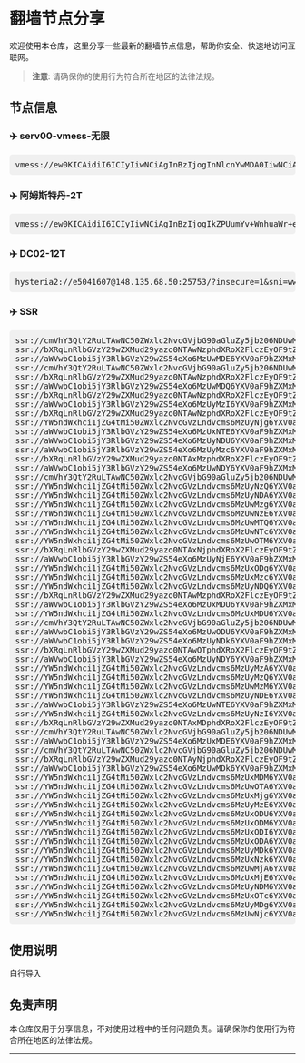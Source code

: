 # 翻墙节点分享

欢迎使用本仓库，这里分享一些最新的翻墙节点信息，帮助你安全、快速地访问互联网。

> **注意**: 请确保你的使用行为符合所在地区的法律法规。

## 节点信息

### ✈️ serv00-vmess-无限
<pre style="background: #f0f0f0; padding: 10px; border-radius: 5px;">
vmess://ew0KICAidiI6ICIyIiwNCiAgInBzIjogInNlcnYwMDA0IiwNCiAgImFkZCI6ICIxMjguMjA0LjIyMy45NCIsDQogICJwb3J0IjogIjM5MDAxIiwNCiAgImlkIjogIjdlMjgwNDQzLTU3MDctZDI5ZC04ODQxLTM3ODFmY2UyM2RkYiIsDQogICJhaWQiOiAiMCIsDQogICJzY3kiOiAiYXV0byIsDQogICJuZXQiOiAidGNwIiwNCiAgInR5cGUiOiAibm9uZSIsDQogICJob3N0IjogIiIsDQogICJwYXRoIjogIiIsDQogICJ0bHMiOiAiIiwNCiAgInNuaSI6ICIiLA0KICAiYWxwbiI6ICIiDQp9
</pre>

### ✈️ 阿姆斯特丹-2T
<pre style="background: #f0f0f0; padding: 10px; border-radius: 5px;">
vmess://ew0KICAidiI6ICIyIiwNCiAgInBzIjogIkZPUumYv+WnhuaWr+eJueS4uSIsDQogICJhZGQiOiAiNDUuMTI5LjEzLjIxNCIsDQogICJwb3J0IjogIjgwNDQiLA0KICAiaWQiOiAiYzU1NWRiMTMtYTZiYy00ZWMwLThhNzEtOGQxYzEzZGIzZDM3IiwNCiAgImFpZCI6ICIwIiwNCiAgInNjeSI6ICJhdXRvIiwNCiAgIm5ldCI6ICJ3cyIsDQogICJ0eXBlIjogIm5vbmUiLA0KICAiaG9zdCI6ICJkb3dubG9hZC53aW5kb3dzdXBkYXRlLmNvbSIsDQogICJwYXRoIjogIi9kb3dubG9hZCIsDQogICJ0bHMiOiAibm9uZSIsDQogICJzbmkiOiAiIiwNCiAgImFscG4iOiAiIiwNCiAgImZwIjogIiINCn0=
</pre>

### ✈️ DC02-12T
<pre style="background: #f0f0f0; padding: 10px; border-radius: 5px;">
hysteria2://e5041607@148.135.68.50:25753/?insecure=1&sni=www.bing.com#RN-11BO-H
</pre>
### ✈️ SSR
<pre style="background: #f0f0f0; padding: 10px; border-radius: 5px;">
ssr://cmVhY3QtY2RuLTAwNC50ZWxlc2NvcGVjbG90aGluZy5jb206NDUwMDc6YXV0aF9hZXMxMjhfbWQ1OmFlcy0yNTYtY2ZiOnRsczEuMl90aWNrZXRfYXV0aDphRWRyVVRZNU1UVjBSQS8_cmVtYXJrcz02YWFaNXJpdlgxSmZNVEV3TXcmcHJvdG9wYXJhbT1NelE1TVRreU9uTkZZMUF4U1Rkb1RqSSZvYmZzcGFyYW09WVdwaGVDNXRhV055YjNOdlpuUXVZMjl0
ssr://bXRqLnRlbGVzY29wZXMud29yazo0NTAwNzphdXRoX2FlczEyOF9tZDU6YWVzLTI1Ni1jZmI6dGxzMS4yX3RpY2tldF9hdXRoOmFFZHJVVFk1TVRWMFJBLz9yZW1hcmtzPTZhYVo1cml2WDFKZk1UTTVNZz09JnByb3RvcGFyYW09TXpRNU1Ua3lPbk5GWTFBeFNUZG9Uakk9Jm9iZnNwYXJhbT1ZV3BoZUM1dGFXTnliM052Wm5RdVkyOXQ=
ssr://aWVwbC1obi5jY3RlbGVzY29wZS54eXo6MzUwMDE6YXV0aF9hZXMxMjhfbWQ1OmFlcy0yNTYtY2ZiOnRsczEuMl90aWNrZXRfYXV0aDphRWRyVVRZNU1UVjBSQS8/cmVtYXJrcz02YWFaNXJpdlgxSmZNVFEwT0E9PSZwcm90b3BhcmFtPU16UTVNVGt5T25ORlkxQXhTVGRvVGpJPSZvYmZzcGFyYW09WVdwaGVDNXRhV055YjNOdlpuUXVZMjl0
ssr://cmVhY3QtY2RuLTAwNC50ZWxlc2NvcGVjbG90aGluZy5jb206NDUwMDc6YXV0aF9hZXMxMjhfbWQ1OmFlcy0yNTYtY2ZiOnRsczEuMl90aWNrZXRfYXV0aDphRWRyVVRZNU1UVjBSQS8/cmVtYXJrcz02YWFaNXJpdlgxSmZOemsyJnByb3RvcGFyYW09TXpRNU1Ua3lPbk5GWTFBeFNUZG9Uakk9Jm9iZnNwYXJhbT1ZV3BoZUM1dGFXTnliM052Wm5RdVkyOXQ=
ssr://bXRqLnRlbGVzY29wZXMud29yazo0NTAwNzphdXRoX2FlczEyOF9tZDU6YWVzLTI1Ni1jZmI6dGxzMS4yX3RpY2tldF9hdXRoOmFFZHJVVFk1TVRWMFJBLz9yZW1hcmtzPTZhYVo1cml2WDFKZk1UTTVNdz09JnByb3RvcGFyYW09TXpRNU1Ua3lPbk5GWTFBeFNUZG9Uakk9Jm9iZnNwYXJhbT1ZV3BoZUM1dGFXTnliM052Wm5RdVkyOXQ=
ssr://aWVwbC1obi5jY3RlbGVzY29wZS54eXo6MzUwMDQ6YXV0aF9hZXMxMjhfbWQ1OmFlcy0yNTYtY2ZiOnRsczEuMl90aWNrZXRfYXV0aDphRWRyVVRZNU1UVjBSQS8/cmVtYXJrcz02YWFaNXJpdlgxSmZNVFEwT1E9PSZwcm90b3BhcmFtPU16UTVNVGt5T25ORlkxQXhTVGRvVGpJPSZvYmZzcGFyYW09WVdwaGVDNXRhV055YjNOdlpuUXVZMjl0
ssr://bXRqLnRlbGVzY29wZXMud29yazo0NTAwNzphdXRoX2FlczEyOF9tZDU6YWVzLTI1Ni1jZmI6dGxzMS4yX3RpY2tldF9hdXRoOmFFZHJVVFk1TVRWMFJBLz9yZW1hcmtzPTZhYVo1cml2WDFKZk1UTTVOdz09JnByb3RvcGFyYW09TXpRNU1Ua3lPbk5GWTFBeFNUZG9Uakk9Jm9iZnNwYXJhbT1ZV3BoZUM1dGFXTnliM052Wm5RdVkyOXQ=
ssr://aWVwbC1obi5jY3RlbGVzY29wZS54eXo6MzUyMzI6YXV0aF9hZXMxMjhfbWQ1OmFlcy0yNTYtY2ZiOnRsczEuMl90aWNrZXRfYXV0aDphRWRyVVRZNU1UVjBSQS8/cmVtYXJrcz02YWFaNXJpdlgxSmZNVFE0T1E9PSZwcm90b3BhcmFtPU16UTVNVGt5T25ORlkxQXhTVGRvVGpJPSZvYmZzcGFyYW09WVdwaGVDNXRhV055YjNOdlpuUXVZMjl0
ssr://bXRqLnRlbGVzY29wZXMud29yazo0NTAwNzphdXRoX2FlczEyOF9tZDU6YWVzLTI1Ni1jZmI6dGxzMS4yX3RpY2tldF9hdXRoOmFFZHJVVFk1TVRWMFJBLz9yZW1hcmtzPTZhYVo1cml2WDFKZk1UVTVNZz09JnByb3RvcGFyYW09TXpRNU1Ua3lPbk5GWTFBeFNUZG9Uakk9Jm9iZnNwYXJhbT1ZV3BoZUM1dGFXTnliM052Wm5RdVkyOXQ=
ssr://YW5ndWxhci1jZG4tMi50ZWxlc2NvcGVzLndvcms6MzUyNjg6YXV0aF9hZXMxMjhfbWQ1OmFlcy0yNTYtY2ZiOnRsczEuMl90aWNrZXRfYXV0aDphRWRyVVRZNU1UVjBSQS8/cmVtYXJrcz02YWFaNXJpdlgxSmZNVFU1TkE9PSZwcm90b3BhcmFtPU16UTVNVGt5T25ORlkxQXhTVGRvVGpJPSZvYmZzcGFyYW09WVdwaGVDNXRhV055YjNOdlpuUXVZMjl0
ssr://aWVwbC1obi5jY3RlbGVzY29wZS54eXo6MzUxNTE6YXV0aF9hZXMxMjhfbWQ1OmFlcy0yNTYtY2ZiOnRsczEuMl90aWNrZXRfYXV0aDphRWRyVVRZNU1UVjBSQS8/cmVtYXJrcz02YWFaNXJpdlgxSmZNVFEzTlE9PSZwcm90b3BhcmFtPU16UTVNVGt5T25ORlkxQXhTVGRvVGpJPSZvYmZzcGFyYW09WVdwaGVDNXRhV055YjNOdlpuUXVZMjl0
ssr://aWVwbC1obi5jY3RlbGVzY29wZS54eXo6MzUyNDU6YXV0aF9hZXMxMjhfbWQ1OmFlcy0yNTYtY2ZiOnRsczEuMl90aWNrZXRfYXV0aDphRWRyVVRZNU1UVjBSQS8/cmVtYXJrcz01WSt3NXJtK1gxSmZNVFE1Tnc9PSZwcm90b3BhcmFtPU16UTVNVGt5T25ORlkxQXhTVGRvVGpJPSZvYmZzcGFyYW09WVdwaGVDNXRhV055YjNOdlpuUXVZMjl0
ssr://aWVwbC1obi5jY3RlbGVzY29wZS54eXo6MzUyMzc6YXV0aF9hZXMxMjhfbWQ1OmFlcy0yNTYtY2ZiOnRsczEuMl90aWNrZXRfYXV0aDphRWRyVVRZNU1UVjBSQS8/cmVtYXJrcz01WSt3NXJtK1gxSmZNVFE1TVE9PSZwcm90b3BhcmFtPU16UTVNVGt5T25ORlkxQXhTVGRvVGpJPSZvYmZzcGFyYW09WVdwaGVDNXRhV055YjNOdlpuUXVZMjl0
ssr://bXRqLnRlbGVzY29wZXMud29yazo0NTAxMzphdXRoX2FlczEyOF9tZDU6YWVzLTI1Ni1jZmI6dGxzMS4yX3RpY2tldF9hdXRoOmFFZHJVVFk1TVRWMFJBLz9yZW1hcmtzPTVZK3c1cm0rWDFKZk1UUXdPUT09JnByb3RvcGFyYW09TXpRNU1Ua3lPbk5GWTFBeFNUZG9Uakk9Jm9iZnNwYXJhbT1ZV3BoZUM1dGFXTnliM052Wm5RdVkyOXQ=
ssr://aWVwbC1obi5jY3RlbGVzY29wZS54eXo6MzUwNDY6YXV0aF9hZXMxMjhfbWQ1OmFlcy0yNTYtY2ZiOnRsczEuMl90aWNrZXRfYXV0aDphRWRyVVRZNU1UVjBSQS8/cmVtYXJrcz01WSt3NXJtK1gxSmZNVFExTnc9PSZwcm90b3BhcmFtPU16UTVNVGt5T25ORlkxQXhTVGRvVGpJPSZvYmZzcGFyYW09WVdwaGVDNXRhV055YjNOdlpuUXVZMjl0
ssr://cmVhY3QtY2RuLTAwNC50ZWxlc2NvcGVjbG90aGluZy5jb206NDUwMTM6YXV0aF9hZXMxMjhfbWQ1OmFlcy0yNTYtY2ZiOnRsczEuMl90aWNrZXRfYXV0aDphRWRyVVRZNU1UVjBSQS8/cmVtYXJrcz01WSt3NXJtK1gxSmZNVFV4TWc9PSZwcm90b3BhcmFtPU16UTVNVGt5T25ORlkxQXhTVGRvVGpJPSZvYmZzcGFyYW09WVdwaGVDNXRhV055YjNOdlpuUXVZMjl0
ssr://YW5ndWxhci1jZG4tMi50ZWxlc2NvcGVzLndvcms6MzUyNzQ6YXV0aF9hZXMxMjhfbWQ1OmFlcy0yNTYtY2ZiOnRsczEuMl90aWNrZXRfYXV0aDphRWRyVVRZNU1UVjBSQS8/cmVtYXJrcz01cjZ6Nlplb1gxSmZNVGN4TkE9PSZwcm90b3BhcmFtPU16UTVNVGt5T25ORlkxQXhTVGRvVGpJPSZvYmZzcGFyYW09WVdwaGVDNXRhV055YjNOdlpuUXVZMjl0
ssr://YW5ndWxhci1jZG4tMi50ZWxlc2NvcGVzLndvcms6MzUyNDA6YXV0aF9hZXMxMjhfbWQ1OmFlcy0yNTYtY2ZiOnRsczEuMl90aWNrZXRfYXV0aDphRWRyVVRZNU1UVjBSQS8/cmVtYXJrcz01ck93NVp1OVgxSmZNVEF4TXc9PSZwcm90b3BhcmFtPU16UTVNVGt5T25ORlkxQXhTVGRvVGpJPSZvYmZzcGFyYW09WVdwaGVDNXRhV055YjNOdlpuUXVZMjl0
ssr://YW5ndWxhci1jZG4tMi50ZWxlc2NvcGVzLndvcms6MzUwMzg6YXV0aF9hZXMxMjhfbWQ1OmFlcy0yNTYtY2ZiOnRsczEuMl90aWNrZXRfYXV0aDphRWRyVVRZNU1UVjBSQS8/cmVtYXJrcz01cjZ6NWFTbjVZaXA1THFhWDFKZk1UVTJNdz09JnByb3RvcGFyYW09TXpRNU1Ua3lPbk5GWTFBeFNUZG9Uakk9Jm9iZnNwYXJhbT1ZV3BoZUM1dGFXTnliM052Wm5RdVkyOXQ=
ssr://YW5ndWxhci1jZG4tMi50ZWxlc2NvcGVzLndvcms6MzUwNzE6YXV0aF9hZXMxMjhfbWQ1OmFlcy0yNTYtY2ZiOnRsczEuMl90aWNrZXRfYXV0aDphRWRyVVRZNU1UVjBSQS8/cmVtYXJrcz01NUdlNVlXNFgxSmZNVFUzTVE9PSZwcm90b3BhcmFtPU16UTVNVGt5T25ORlkxQXhTVGRvVGpJPSZvYmZzcGFyYW09WVdwaGVDNXRhV055YjNOdlpuUXVZMjl0
ssr://YW5ndWxhci1jZG4tMi50ZWxlc2NvcGVzLndvcms6MzUwMTQ6YXV0aF9hZXMxMjhfbWQ1OmFlcy0yNTYtY2ZiOnRsczEuMl90aWNrZXRfYXV0aDphRWRyVVRZNU1UVjBSQS8/cmVtYXJrcz01ck9WNVp1OVgxSmZNVFUyTVE9PSZwcm90b3BhcmFtPU16UTVNVGt5T25ORlkxQXhTVGRvVGpJPSZvYmZzcGFyYW09WVdwaGVDNXRhV055YjNOdlpuUXVZMjl0
ssr://YW5ndWxhci1jZG4tMi50ZWxlc2NvcGVzLndvcms6MzUwNTc6YXV0aF9hZXMxMjhfbWQ1OmFlcy0yNTYtY2ZiOnRsczEuMl90aWNrZXRfYXV0aDphRWRyVVRZNU1UVjBSQS8/cmVtYXJrcz01YjYzNVp1OVgxSmZNVFUyTnc9PSZwcm90b3BhcmFtPU16UTVNVGt5T25ORlkxQXhTVGRvVGpJPSZvYmZzcGFyYW09WVdwaGVDNXRhV055YjNOdlpuUXVZMjl0
ssr://YW5ndWxhci1jZG4tMi50ZWxlc2NvcGVzLndvcms6MzUwOTM6YXV0aF9hZXMxMjhfbWQ1OmFlcy0yNTYtY2ZiOnRsczEuMl90aWNrZXRfYXV0aDphRWRyVVRZNU1UVjBSQS8/cmVtYXJrcz01WTJ3NWJxbVgxSmZPRFkzJnByb3RvcGFyYW09TXpRNU1Ua3lPbk5GWTFBeFNUZG9Uakk9Jm9iZnNwYXJhbT1ZV3BoZUM1dGFXTnliM052Wm5RdVkyOXQ=
ssr://bXRqLnRlbGVzY29wZXMud29yazo0NTAxNjphdXRoX2FlczEyOF9tZDU6YWVzLTI1Ni1jZmI6dGxzMS4yX3RpY2tldF9hdXRoOmFFZHJVVFk1TVRWMFJBLz9yZW1hcmtzPTZMYUs1WTJYWDFKZk1UUXhOQT09JnByb3RvcGFyYW09TXpRNU1Ua3lPbk5GWTFBeFNUZG9Uakk9Jm9iZnNwYXJhbT1ZV3BoZUM1dGFXTnliM052Wm5RdVkyOXQ=
ssr://aWVwbC1obi5jY3RlbGVzY29wZS54eXo6MzUyNjE6YXV0aF9hZXMxMjhfbWQ1OmFlcy0yNTYtY2ZiOnRsczEuMl90aWNrZXRfYXV0aDphRWRyVVRZNU1UVjBSQS8/cmVtYXJrcz02TGFLNVkyWFgxSmZNVFV3TVE9PSZwcm90b3BhcmFtPU16UTVNVGt5T25ORlkxQXhTVGRvVGpJPSZvYmZzcGFyYW09WVdwaGVDNXRhV055YjNOdlpuUXVZMjl0
ssr://YW5ndWxhci1jZG4tMi50ZWxlc2NvcGVzLndvcms6MzUxODg6YXV0aF9hZXMxMjhfbWQ1OmFlcy0yNTYtY2ZiOnRsczEuMl90aWNrZXRfYXV0aDphRWRyVVRZNU1UVjBSQS8/cmVtYXJrcz02YW1zNXAybDZLVy81THFhWDFKZk1UVTRNQT09JnByb3RvcGFyYW09TXpRNU1Ua3lPbk5GWTFBeFNUZG9Uakk9Jm9iZnNwYXJhbT1ZV3BoZUM1dGFXTnliM052Wm5RdVkyOXQ=
ssr://YW5ndWxhci1jZG4tMi50ZWxlc2NvcGVzLndvcms6MzUxMzc6YXV0aF9hZXMxMjhfbWQ1OmFlcy0yNTYtY2ZiOnRsczEuMl90aWNrZXRfYXV0aDphRWRyVVRZNU1UVjBSQS8/cmVtYXJrcz01NGl4NXJLWjViQzg1THFhWDFKZk9UQTEmcHJvdG9wYXJhbT1NelE1TVRreU9uTkZZMUF4U1Rkb1RqST0mb2Jmc3BhcmFtPVlXcGhlQzV0YVdOeWIzTnZablF1WTI5dA==
ssr://YW5ndWxhci1jZG4tMi50ZWxlc2NvcGVzLndvcms6MzUyNDQ6YXV0aF9hZXMxMjhfbWQ1OmFlcy0yNTYtY2ZiOnRsczEuMl90aWNrZXRfYXV0aDphRWRyVVRZNU1UVjBSQS8/cmVtYXJrcz01WTJYNloyZVgxSmZNVEF6TkE9PSZwcm90b3BhcmFtPU16UTVNVGt5T25ORlkxQXhTVGRvVGpJPSZvYmZzcGFyYW09WVdwaGVDNXRhV055YjNOdlpuUXVZMjl0
ssr://bXRqLnRlbGVzY29wZXMud29yazo0NTAwMzphdXRoX2FlczEyOF9tZDU6YWVzLTI1Ni1jZmI6dGxzMS4yX3RpY2tldF9hdXRoOmFFZHJVVFk1TVRWMFJBLz9yZW1hcmtzPTVZcWc1b3UvNWFTblgxSmZNVFF4T0E9PSZwcm90b3BhcmFtPU16UTVNVGt5T25ORlkxQXhTVGRvVGpJPSZvYmZzcGFyYW09WVdwaGVDNXRhV055YjNOdlpuUXVZMjl0
ssr://aWVwbC1obi5jY3RlbGVzY29wZS54eXo6MzUxMDU6YXV0aF9hZXMxMjhfbWQ1OmFlcy0yNTYtY2ZiOnRsczEuMl90aWNrZXRfYXV0aDphRWRyVVRZNU1UVjBSQS8/cmVtYXJrcz01WXFnNW91LzVhU25YMUpmTVRRM01RPT0mcHJvdG9wYXJhbT1NelE1TVRreU9uTkZZMUF4U1Rkb1RqST0mb2Jmc3BhcmFtPVlXcGhlQzV0YVdOeWIzTnZablF1WTI5dA==
ssr://YW5ndWxhci1jZG4tMi50ZWxlc2NvcGVzLndvcms6MzUxMDU6YXV0aF9hZXMxMjhfbWQ1OmFlcy0yNTYtY2ZiOnRsczEuMl90aWNrZXRfYXV0aDphRWRyVVRZNU1UVjBSQS8/cmVtYXJrcz01WXFnNW91LzVhU25YMUpmTVRVM053PT0mcHJvdG9wYXJhbT1NelE1TVRreU9uTkZZMUF4U1Rkb1RqST0mb2Jmc3BhcmFtPVlXcGhlQzV0YVdOeWIzTnZablF1WTI5dA==
ssr://cmVhY3QtY2RuLTAwNC50ZWxlc2NvcGVjbG90aGluZy5jb206NDUwMDk6YXV0aF9hZXMxMjhfbWQ1OmFlcy0yNTYtY2ZiOnRsczEuMl90aWNrZXRfYXV0aDphRWRyVVRZNU1UVjBSQS8/cmVtYXJrcz01cGVsNXB5c1gxSmZNVFEwJnByb3RvcGFyYW09TXpRNU1Ua3lPbk5GWTFBeFNUZG9Uakk9Jm9iZnNwYXJhbT1ZV3BoZUM1dGFXTnliM052Wm5RdVkyOXQ=
ssr://aWVwbC1obi5jY3RlbGVzY29wZS54eXo6MzUwODU6YXV0aF9hZXMxMjhfbWQ1OmFlcy0yNTYtY2ZiOnRsczEuMl90aWNrZXRfYXV0aDphRWRyVVRZNU1UVjBSQS8/cmVtYXJrcz01cGVsNXB5c1gxSmZNVFEyTkE9PSZwcm90b3BhcmFtPU16UTVNVGt5T25ORlkxQXhTVGRvVGpJPSZvYmZzcGFyYW09WVdwaGVDNXRhV055YjNOdlpuUXVZMjl0
ssr://aWVwbC1obi5jY3RlbGVzY29wZS54eXo6MzUyNDk6YXV0aF9hZXMxMjhfbWQ1OmFlcy0yNTYtY2ZiOnRsczEuMl90aWNrZXRfYXV0aDphRWRyVVRZNU1UVjBSQS8/cmVtYXJrcz01cGVsNXB5c1gxSmZNVFE1T1E9PSZwcm90b3BhcmFtPU16UTVNVGt5T25ORlkxQXhTVGRvVGpJPSZvYmZzcGFyYW09WVdwaGVDNXRhV055YjNOdlpuUXVZMjl0
ssr://bXRqLnRlbGVzY29wZXMud29yazo0NTAwOTphdXRoX2FlczEyOF9tZDU6YWVzLTI1Ni1jZmI6dGxzMS4yX3RpY2tldF9hdXRoOmFFZHJVVFk1TVRWMFJBLz9yZW1hcmtzPTVwZWw1cHlzWDFKZk1UUXlNQT09JnByb3RvcGFyYW09TXpRNU1Ua3lPbk5GWTFBeFNUZG9Uakk9Jm9iZnNwYXJhbT1ZV3BoZUM1dGFXTnliM052Wm5RdVkyOXQ=
ssr://aWVwbC1obi5jY3RlbGVzY29wZS54eXo6MzUyNDY6YXV0aF9hZXMxMjhfbWQ1OmFlcy0yNTYtY2ZiOnRsczEuMl90aWNrZXRfYXV0aDphRWRyVVRZNU1UVjBSQS8/cmVtYXJrcz01cGVsNXB5c1gxSmZNVFE1T0E9PSZwcm90b3BhcmFtPU16UTVNVGt5T25ORlkxQXhTVGRvVGpJPSZvYmZzcGFyYW09WVdwaGVDNXRhV055YjNOdlpuUXVZMjl0
ssr://YW5ndWxhci1jZG4tMi50ZWxlc2NvcGVzLndvcms6MzUyMzA6YXV0aF9hZXMxMjhfbWQ1OmFlcy0yNTYtY2ZiOnRsczEuMl90aWNrZXRfYXV0aDphRWRyVVRZNU1UVjBSQS8/cmVtYXJrcz02TCtxNW91Y1gxSmZPVGMzJnByb3RvcGFyYW09TXpRNU1Ua3lPbk5GWTFBeFNUZG9Uakk9Jm9iZnNwYXJhbT1ZV3BoZUM1dGFXTnliM052Wm5RdVkyOXQ=
ssr://YW5ndWxhci1jZG4tMi50ZWxlc2NvcGVzLndvcms6MzUyMzQ6YXV0aF9hZXMxMjhfbWQ1OmFlcy0yNTYtY2ZiOnRsczEuMl90aWNrZXRfYXV0aDphRWRyVVRZNU1UVjBSQS8/cmVtYXJrcz01cCtzNVorVTVhK29YMUpmT1RreSZwcm90b3BhcmFtPU16UTVNVGt5T25ORlkxQXhTVGRvVGpJPSZvYmZzcGFyYW09WVdwaGVDNXRhV055YjNOdlpuUXVZMjl0
ssr://YW5ndWxhci1jZG4tMi50ZWxlc2NvcGVzLndvcms6MzUwMzM6YXV0aF9hZXMxMjhfbWQ1OmFlcy0yNTYtY2ZiOnRsczEuMl90aWNrZXRfYXV0aDphRWRyVVRZNU1UVjBSQS8/cmVtYXJrcz02SSt5NWI2TDVhNitYMUpmT0RFdyZwcm90b3BhcmFtPU16UTVNVGt5T25ORlkxQXhTVGRvVGpJPSZvYmZzcGFyYW09WVdwaGVDNXRhV055YjNOdlpuUXVZMjl0
ssr://YW5ndWxhci1jZG4tMi50ZWxlc2NvcGVzLndvcms6MzUyNDE6YXV0aF9hZXMxMjhfbWQ1OmFlcy0yNTYtY2ZiOnRsczEuMl90aWNrZXRfYXV0aDphRWRyVVRZNU1UVjBSQS8/cmVtYXJrcz01NUdlNWFPclgxSmZNVEF4T0E9PSZwcm90b3BhcmFtPU16UTVNVGt5T25ORlkxQXhTVGRvVGpJPSZvYmZzcGFyYW09WVdwaGVDNXRhV055YjNOdlpuUXVZMjl0
ssr://aWVwbC1obi5jY3RlbGVzY29wZS54eXo6MzUwNTE6YXV0aF9hZXMxMjhfbWQ1OmFlcy0yNTYtY2ZiOnRsczEuMl90aWNrZXRfYXV0aDphRWRyVVRZNU1UVjBSQS8/cmVtYXJrcz01cGF3NVlxZzVaMmhYMUpmTVRRMU9BPT0mcHJvdG9wYXJhbT1NelE1TVRreU9uTkZZMUF4U1Rkb1RqST0mb2Jmc3BhcmFtPVlXcGhlQzV0YVdOeWIzTnZablF1WTI5dA==
ssr://YW5ndWxhci1jZG4tMi50ZWxlc2NvcGVzLndvcms6MzUyNzI6YXV0aF9hZXMxMjhfbWQ1OmFlcy0yNTYtY2ZiOnRsczEuMl90aWNrZXRfYXV0aDphRWRyVVRZNU1UVjBSQS8/cmVtYXJrcz01cGF3NVlxZzVaMmhYMUpmTVRjd09RPT0mcHJvdG9wYXJhbT1NelE1TVRreU9uTkZZMUF4U1Rkb1RqST0mb2Jmc3BhcmFtPVlXcGhlQzV0YVdOeWIzTnZablF1WTI5dA==
ssr://bXRqLnRlbGVzY29wZXMud29yazo0NTAxMDphdXRoX2FlczEyOF9tZDU6YWVzLTI1Ni1jZmI6dGxzMS4yX3RpY2tldF9hdXRoOmFFZHJVVFk1TVRWMFJBLz9yZW1hcmtzPTZaK3A1WnU5WDFKZk1UUXlNdz09JnByb3RvcGFyYW09TXpRNU1Ua3lPbk5GWTFBeFNUZG9Uakk9Jm9iZnNwYXJhbT1ZV3BoZUM1dGFXTnliM052Wm5RdVkyOXQ=
ssr://cmVhY3QtY2RuLTAwNC50ZWxlc2NvcGVjbG90aGluZy5jb206NDUwMTA6YXV0aF9hZXMxMjhfbWQ1OmFlcy0yNTYtY2ZiOnRsczEuMl90aWNrZXRfYXV0aDphRWRyVVRZNU1UVjBSQS8/cmVtYXJrcz02WitwNVp1OVgxSmZNVFV5TVE9PSZwcm90b3BhcmFtPU16UTVNVGt5T25ORlkxQXhTVGRvVGpJPSZvYmZzcGFyYW09WVdwaGVDNXRhV055YjNOdlpuUXVZMjl0
ssr://aWVwbC1obi5jY3RlbGVzY29wZS54eXo6MzUxMDE6YXV0aF9hZXMxMjhfbWQ1OmFlcy0yNTYtY2ZiOnRsczEuMl90aWNrZXRfYXV0aDphRWRyVVRZNU1UVjBSQS8/cmVtYXJrcz02WitwNVp1OVgxSmZNVFEyT1E9PSZwcm90b3BhcmFtPU16UTVNVGt5T25ORlkxQXhTVGRvVGpJPSZvYmZzcGFyYW09WVdwaGVDNXRhV055YjNOdlpuUXVZMjl0
ssr://cmVhY3QtY2RuLTAwNC50ZWxlc2NvcGVjbG90aGluZy5jb206NDUwMjY6YXV0aF9hZXMxMjhfbWQ1OmFlcy0yNTYtY2ZiOnRsczEuMl90aWNrZXRfYXV0aDphRWRyVVRZNU1UVjBSQS8/cmVtYXJrcz01NzZPNVp1OVgxSmZNVEV3T0E9PSZwcm90b3BhcmFtPU16UTVNVGt5T25ORlkxQXhTVGRvVGpJPSZvYmZzcGFyYW09WVdwaGVDNXRhV055YjNOdlpuUXVZMjl0
ssr://bXRqLnRlbGVzY29wZXMud29yazo0NTAyNjphdXRoX2FlczEyOF9tZDU6YWVzLTI1Ni1jZmI6dGxzMS4yX3RpY2tldF9hdXRoOmFFZHJVVFk1TVRWMFJBLz9yZW1hcmtzPTU3Nk81WnU5WDFKZk1UTTVPQT09JnByb3RvcGFyYW09TXpRNU1Ua3lPbk5GWTFBeFNUZG9Uakk9Jm9iZnNwYXJhbT1ZV3BoZUM1dGFXTnliM052Wm5RdVkyOXQ=
ssr://aWVwbC1obi5jY3RlbGVzY29wZS54eXo6MzUwMDk6YXV0aF9hZXMxMjhfbWQ1OmFlcy0yNTYtY2ZiOnRsczEuMl90aWNrZXRfYXV0aDphRWRyVVRZNU1UVjBSQS8/cmVtYXJrcz01NzZPNVp1OVgxSmZNVFExTUE9PSZwcm90b3BhcmFtPU16UTVNVGt5T25ORlkxQXhTVGRvVGpJPSZvYmZzcGFyYW09WVdwaGVDNXRhV055YjNOdlpuUXVZMjl0
ssr://YW5ndWxhci1jZG4tMi50ZWxlc2NvcGVzLndvcms6MzUxMDM6YXV0aF9hZXMxMjhfbWQ1OmFlcy0yNTYtY2ZiOnRsczEuMl90aWNrZXRfYXV0aDphRWRyVVRZNU1UVjBSQS8/cmVtYXJrcz01NzZPNVp1OVgxSmZNVFUzTmc9PSZwcm90b3BhcmFtPU16UTVNVGt5T25ORlkxQXhTVGRvVGpJPSZvYmZzcGFyYW09WVdwaGVDNXRhV055YjNOdlpuUXVZMjl0
ssr://YW5ndWxhci1jZG4tMi50ZWxlc2NvcGVzLndvcms6MzUwOTA6YXV0aF9hZXMxMjhfbWQ1OmFlcy0yNTYtY2ZiOnRsczEuMl90aWNrZXRfYXV0aDphRWRyVVRZNU1UVjBSQS8/cmVtYXJrcz01NGl4NWJDVTVZV3dYMUpmTVRVM013PT0mcHJvdG9wYXJhbT1NelE1TVRreU9uTkZZMUF4U1Rkb1RqST0mb2Jmc3BhcmFtPVlXcGhlQzV0YVdOeWIzTnZablF1WTI5dA==
ssr://YW5ndWxhci1jZG4tMi50ZWxlc2NvcGVzLndvcms6MzUxMjg6YXV0aF9hZXMxMjhfbWQ1OmFlcy0yNTYtY2ZiOnRsczEuMl90aWNrZXRfYXV0aDphRWRyVVRZNU1UVjBSQS8/cmVtYXJrcz02WmkvNWFHZTVvdWM1NWFHWDFKZk9EazUmcHJvdG9wYXJhbT1NelE1TVRreU9uTkZZMUF4U1Rkb1RqST0mb2Jmc3BhcmFtPVlXcGhlQzV0YVdOeWIzTnZablF1WTI5dA==
ssr://YW5ndWxhci1jZG4tMi50ZWxlc2NvcGVzLndvcms6MzUyMzE6YXV0aF9hZXMxMjhfbWQ1OmFlcy0yNTYtY2ZiOnRsczEuMl90aWNrZXRfYXV0aDphRWRyVVRZNU1UVjBSQS8/cmVtYXJrcz01TCtFNTcyWDVwYXZYMUpmT1RneSZwcm90b3BhcmFtPU16UTVNVGt5T25ORlkxQXhTVGRvVGpJPSZvYmZzcGFyYW09WVdwaGVDNXRhV055YjNOdlpuUXVZMjl0
ssr://YW5ndWxhci1jZG4tMi50ZWxlc2NvcGVzLndvcms6MzUxODU6YXV0aF9hZXMxMjhfbWQ1OmFlcy0yNTYtY2ZiOnRsczEuMl90aWNrZXRfYXV0aDphRWRyVVRZNU1UVjBSQS8/cmVtYXJrcz01THVsNklteTVZaVhYMUpmT1RVeSZwcm90b3BhcmFtPU16UTVNVGt5T25ORlkxQXhTVGRvVGpJPSZvYmZzcGFyYW09WVdwaGVDNXRhV055YjNOdlpuUXVZMjl0
ssr://YW5ndWxhci1jZG4tMi50ZWxlc2NvcGVzLndvcms6MzUxODM6YXV0aF9hZXMxMjhfbWQ1OmFlcy0yNTYtY2ZiOnRsczEuMl90aWNrZXRfYXV0aDphRWRyVVRZNU1UVjBSQS8/cmVtYXJrcz01TG1NNVlXTDVZV3dYMUpmT1RRMyZwcm90b3BhcmFtPU16UTVNVGt5T25ORlkxQXhTVGRvVGpJPSZvYmZzcGFyYW09WVdwaGVDNXRhV055YjNOdlpuUXVZMjl0
ssr://YW5ndWxhci1jZG4tMi50ZWxlc2NvcGVzLndvcms6MzUxODI6YXV0aF9hZXMxMjhfbWQ1OmFlcy0yNTYtY2ZiOnRsczEuMl90aWNrZXRfYXV0aDphRWRyVVRZNU1UVjBSQS8/cmVtYXJrcz02S1cvNTQrdDU0bVpYMUpmT1RReSZwcm90b3BhcmFtPU16UTVNVGt5T25ORlkxQXhTVGRvVGpJPSZvYmZzcGFyYW09WVdwaGVDNXRhV055YjNOdlpuUXVZMjl0
ssr://YW5ndWxhci1jZG4tMi50ZWxlc2NvcGVzLndvcms6MzUxODA6YXV0aF9hZXMxMjhfbWQ1OmFlcy0yNTYtY2ZiOnRsczEuMl90aWNrZXRfYXV0aDphRWRyVVRZNU1UVjBSQS8/cmVtYXJrcz01TCtkNVlxZzVZaXA1THFhWDFKZk9UTTMmcHJvdG9wYXJhbT1NelE1TVRreU9uTkZZMUF4U1Rkb1RqST0mb2Jmc3BhcmFtPVlXcGhlQzV0YVdOeWIzTnZablF1WTI5dA==
ssr://YW5ndWxhci1jZG4tMi50ZWxlc2NvcGVzLndvcms6MzUyMDk6YXV0aF9hZXMxMjhfbWQ1OmFlcy0yNTYtY2ZiOnRsczEuMl90aWNrZXRfYXV0aDphRWRyVVRZNU1UVjBSQS8/cmVtYXJrcz01WXlJNTRtWjVZaXBYMUpmT1RjeSZwcm90b3BhcmFtPU16UTVNVGt5T25ORlkxQXhTVGRvVGpJPSZvYmZzcGFyYW09WVdwaGVDNXRhV055YjNOdlpuUXVZMjl0
ssr://YW5ndWxhci1jZG4tMi50ZWxlc2NvcGVzLndvcms6MzUxNzk6YXV0aF9hZXMxMjhfbWQ1OmFlcy0yNTYtY2ZiOnRsczEuMl90aWNrZXRfYXV0aDphRWRyVVRZNU1UVjBSQS8/cmVtYXJrcz01WWF3NWJLYlgxSmZPVE15JnByb3RvcGFyYW09TXpRNU1Ua3lPbk5GWTFBeFNUZG9Uakk9Jm9iZnNwYXJhbT1ZV3BoZUM1dGFXTnliM052Wm5RdVkyOXQ=
ssr://YW5ndWxhci1jZG4tMi50ZWxlc2NvcGVzLndvcms6MzUwMjA6YXV0aF9hZXMxMjhfbWQ1OmFlcy0yNTYtY2ZiOnRsczEuMl90aWNrZXRfYXV0aDphRWRyVVRZNU1UVjBSQS8/cmVtYXJrcz02STIzNVlXd1gxSmZOemswJnByb3RvcGFyYW09TXpRNU1Ua3lPbk5GWTFBeFNUZG9Uakk9Jm9iZnNwYXJhbT1ZV3BoZUM1dGFXTnliM052Wm5RdVkyOXQ=
ssr://YW5ndWxhci1jZG4tMi50ZWxlc2NvcGVzLndvcms6MzUxMjE6YXV0aF9hZXMxMjhfbWQ1OmFlcy0yNTYtY2ZiOnRsczEuMl90aWNrZXRfYXV0aDphRWRyVVRZNU1UVjBSQS8/cmVtYXJrcz02WmkvNXFDNTVidTNYMUpmT0RrMCZwcm90b3BhcmFtPU16UTVNVGt5T25ORlkxQXhTVGRvVGpJPSZvYmZzcGFyYW09WVdwaGVDNXRhV055YjNOdlpuUXVZMjl0
ssr://YW5ndWxhci1jZG4tMi50ZWxlc2NvcGVzLndvcms6MzUyNDM6YXV0aF9hZXMxMjhfbWQ1OmFlcy0yNTYtY2ZiOnRsczEuMl90aWNrZXRfYXV0aDphRWRyVVRZNU1UVjBSQS8/cmVtYXJrcz01YmUwNktXL1gxSmZNVEF5T1E9PSZwcm90b3BhcmFtPU16UTVNVGt5T25ORlkxQXhTVGRvVGpJPSZvYmZzcGFyYW09WVdwaGVDNXRhV055YjNOdlpuUXVZMjl0
ssr://YW5ndWxhci1jZG4tMi50ZWxlc2NvcGVzLndvcms6MzUxOTc6YXV0aF9hZXMxMjhfbWQ1OmFlcy0yNTYtY2ZiOnRsczEuMl90aWNrZXRfYXV0aDphRWRyVVRZNU1UVjBSQS8/cmVtYXJrcz01WTJ3NWJxbTViQzg2S1cvNUxxYVgxSmZPVFl5JnByb3RvcGFyYW09TXpRNU1Ua3lPbk5GWTFBeFNUZG9Uakk9Jm9iZnNwYXJhbT1ZV3BoZUM1dGFXTnliM052Wm5RdVkyOXQ=
ssr://YW5ndWxhci1jZG4tMi50ZWxlc2NvcGVzLndvcms6MzUyMDg6YXV0aF9hZXMxMjhfbWQ1OmFlcy0yNTYtY2ZiOnRsczEuMl90aWNrZXRfYXV0aDphRWRyVVRZNU1UVjBSQS8/cmVtYXJrcz01b1NQNWFTbjVZaXBYMUpmT1RZMyZwcm90b3BhcmFtPU16UTVNVGt5T25ORlkxQXhTVGRvVGpJPSZvYmZzcGFyYW09WVdwaGVDNXRhV055YjNOdlpuUXVZMjl0
ssr://YW5ndWxhci1jZG4tMi50ZWxlc2NvcGVzLndvcms6MzUwNjc6YXV0aF9hZXMxMjhfbWQ1OmFlcy0yNTYtY2ZiOnRsczEuMl90aWNrZXRfYXV0aDphRWRyVVRZNU1UVjBSQS8/cmVtYXJrcz01WnlmNklDejVZVzJYMUpmTVRVMk9RPT0mcHJvdG9wYXJhbT1NelE1TVRreU9uTkZZMUF4U1Rkb1RqST0mb2Jmc3BhcmFtPVlXcGhlQzV0YVdOeWIzTnZablF1WTI5dA==
</pre>


## 使用说明

自行导入

## 免责声明

本仓库仅用于分享信息，不对使用过程中的任何问题负责。请确保你的使用行为符合所在地区的法律法规。

---
